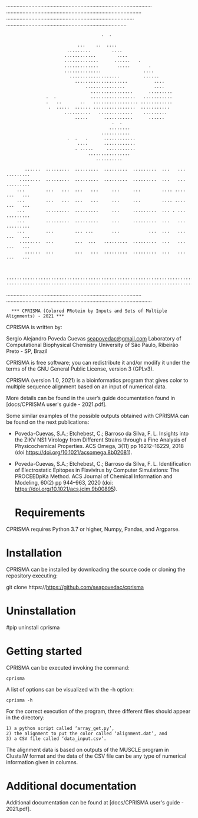 ..................................................................................................
  ...........................................................................................
    ......................................................................................
	  .................................................................................
                                   														    
                                        .  .                        
                                                                    
                               ...    ..  ....                      
                           .........        ....                    
                          ............        ....                  
                          .............      ......   .             
                          .............       .....       .         
                          ..............                ....        
                            ...................         ......      
                              ....................          ....    
                                  ...............           ....  
                                    ................      ......... 
                   .  .             .................   ........... 
                   .   ..       ..   ................. ............ 
                    .  .....  ...... ................  ...........  
                          ..........   .............    .........   
                              .....      ...........      ......    
                                            .  .                    
                                           ........                 
                                        ...........               
                           .  .   .      ............               
                               ....      ............               
                              . .....     ...........               
                                   ................                 
                                      ..........                    
                                            	
           ......  .........  .........  .........  .........  ...   ...  .........        	
         ........  .........  .........  .........  .........  ...   ...  .........        	
        ...        ...   ...  ...   ...     ...     ...        .... ....  ...   ...        	
        ...        ...   ...  ...   ...     ...     ...        .... ....  ...   ...        	
        ...        .........  .........     ...     .........  ... . ...  .........        	
        ...        .........  .........     ...     .........  ...   ...  .........        	
        ...        ...        ... ...       ...           ...  ...   ...  ...   ...        	
         ........  ...        ...  ...   .........  .........  ...   ...  ...   ...        	
           ......  ...        ...   ...  .........  .........  ...   ...  ...   ...        	
   

	  .................................................................................
    ......................................................................................
  ...........................................................................................
..................................................................................................

      *** CPRISMA (Colored PRotein by Inputs and Sets of Multiple Alignments) - 2021 ***

CPRISMA is written by:

Sergio Alejandro Poveda Cuevas
seapovedac@gmail.com
Laboratory of Computational Biophysical Chemistry 
University of São Paulo, Ribeirão Preto - SP, Brazil

CPRISMA is free software; you can redistribute it and/or modify it under the terms of the
GNU General Public License, version 3 (GPLv3).

CPRISMA (version 1.0, 2021) is a bioinformatics program that gives color to multiple sequence alignment 
based on an input of numerical data.

More details can be found in the user’s guide documentation found in [docs/CPRISMA user's guide - 2021.pdf].

Some similar examples of the possible outputs obtained with CPRISMA can be found 
on the next publications:

* Poveda-Cuevas, S.A.; Etchebest, C.; Barroso da Silva, F. L. Insights into the ZIKV NS1 Virology from 
Different Strains through a Fine Analysis of Physicochemical Properties. ACS Omega, 3(11) 
pp 16212–16229, 2018 (doi https://doi.org/10.1021/acsomega.8b02081).

* Poveda-Cuevas, S.A.; Etchebest, C.; Barroso da Silva, F. L. Identification of Electrostatic Epitopes 
in Flavivirus by Computer Simulations: The PROCEEDpKa Method. ACS Journal of Chemical Information and Modeling, 
60(2) pp 944–963, 2020 (doi: https://doi.org/10.1021/acs.jcim.9b00895).

   # Requirements    #

CPRISMA requires Python 3.7 or higher, Numpy, Pandas, and Argparse.

   # Installation    #

CPRISMA can be installed by downloading the source code or cloning the repository executing:

git clone https://https://github.com/seapovedac/cprisma

   # Uninstallation    #

#pip uninstall cprisma

   # Getting started    #

CPRISMA can be executed invoking the command:

	cprisma

A list of options can be visualized with the -h option:
	
	cprisma -h

For the correct execution of the program, three different files should appear in the directory: 

	1) a python script called ‘array_get.py’, 
	2) the alignment to put the color called ‘alignment.dat’, and 
	3) a CSV file called ‘data_input.csv’.

The alignment data is based on outputs of the MUSCLE program in ClustalW format and the data of the CSV
file can be any type of numerical information given in columns.

   # Additional documentation    #

Additional documentation can be found at [docs/CPRISMA user's guide - 2021.pdf].
